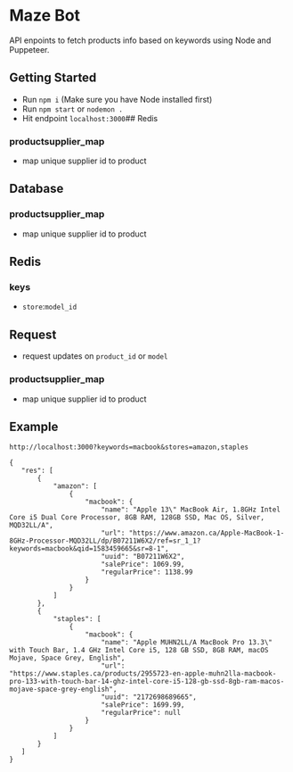 # Maze Bot 
API enpoints to fetch products info based on keywords using Node and Puppeteer.

## Getting Started
 - Run `npm i` (Make sure you have Node installed first)
 - Run `npm start` or `nodemon .` 
 - Hit endpoint `localhost:3000`## Redis

### productsupplier_map
- map unique supplier id to product

## Database

### productsupplier_map
- map unique supplier id to product

## Redis

### keys
- `store`:`model_id`

## Request
- request updates on `product_id` or `model` 

### productsupplier_map
- map unique supplier id to product


## Example

 `http://localhost:3000?keywords=macbook&stores=amazon,staples`

 ```
{
    "res": [
        {
            "amazon": [
                {
                    "macbook": {
                        "name": "Apple 13\" MacBook Air, 1.8GHz Intel Core i5 Dual Core Processor, 8GB RAM, 128GB SSD, Mac OS, Silver, MQD32LL/A",
                        "url": "https://www.amazon.ca/Apple-MacBook-1-8GHz-Processor-MQD32LL/dp/B07211W6X2/ref=sr_1_1?keywords=macbook&qid=1583459665&sr=8-1",
                        "uuid": "B07211W6X2",
                        "salePrice": 1069.99,
                        "regularPrice": 1138.99
                    }
                }
            ]
        },
        {
            "staples": [
                {
                    "macbook": {
                        "name": "Apple MUHN2LL/A MacBook Pro 13.3\" with Touch Bar, 1.4 GHz Intel Core i5, 128 GB SSD, 8GB RAM, macOS Mojave, Space Grey, English",
                        "url": "https://www.staples.ca/products/2955723-en-apple-muhn2lla-macbook-pro-133-with-touch-bar-14-ghz-intel-core-i5-128-gb-ssd-8gb-ram-macos-mojave-space-grey-english",
                        "uuid": "2172698689665",
                        "salePrice": 1699.99,
                        "regularPrice": null
                    }
                }
            ]
        }
    ]
}



 ```
